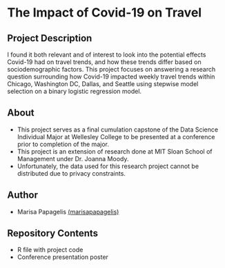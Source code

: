 # The Impact of Covid-19 on Travel

## Project Description
I found it both relevant and of interest to look into the potential effects Covid-19 had on travel trends, and how these trends differ based on sociodemographic factors. This project focuses on answering a research question surrounding how Covid-19 impacted weekly travel trends within Chicago, Washington DC, Dallas, and Seattle using stepwise model selection on a binary logistic regression model. 


## About
* This project serves as a final cumulation capstone of the Data Science Individual Major at Wellesley College to be presented at a conference prior to completion of the major.
* This project is an extension of research done at MIT Sloan School of Management under Dr. Joanna Moody. 
* Unfortunately, the data used for this research project cannot be distributed due to privacy constraints.

## Author
* Marisa Papagelis [(marisapapagelis)](https://github.com/marisapapagelis)

## Repository Contents 

* R file with project code 
* Conference presentation poster 
